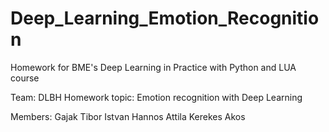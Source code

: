 # Deep_Learning_Emotion_Recognition
Homework for BME's Deep Learning in Practice with Python and LUA course

Team: DLBH
Homework topic: Emotion recognition with Deep Learning

Members:
Gajak Tibor Istvan
Hannos Attila
Kerekes Akos
